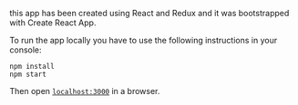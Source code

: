 this app has been created using React and Redux and it was bootstrapped with Create React App.

To run the app locally you have to use the following instructions in your console:

```
npm install
npm start
```

Then open [`localhost:3000`](http://localhost:3000) in a browser.
